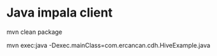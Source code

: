 # Java impala client

mvn clean package

mvn exec:java -Dexec.mainClass=com.ercancan.cdh.HiveExample.java
